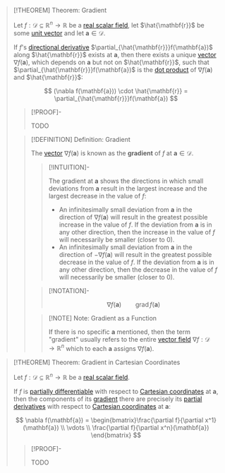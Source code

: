 
>[!THEOREM] Theorem: Gradient
>
>Let $f: \mathcal{D} \subseteq \mathbb{R}^n \to \mathbb{R}$ be a [real scalar field](../Real%20Scalar%20Field.md), let $\hat{\mathbf{r}}$ be some [unit vector](../../../../../Algebra/Linear%20Algebra/Vector%20Spaces/Normed%20Vector%20Spaces/Unit%20Vector.md) and let $\mathbf{a} \in \mathcal{D}$.
>
>If $f$'s [directional derivative](Directional%20Derivatives%20of%20Real%20Scalar%20Fields.md) $\partial_{\hat{\mathbf{r}}}f(\mathbf{a})$ along $\hat{\mathbf{r}}$ exists at $\mathbf{a}$, then there exists a unique [vector](../../../../../Algebra/Linear%20Algebra/Matrices/Row%20and%20Column%20Vectors/Real%20Vectors/Real%20Vector.md) $\nabla f(\mathbf{a})$, which depends on $\mathbf{a}$ but not on $\hat{\mathbf{r}}$, such that $\partial_{\hat{\mathbf{r}}}f(\mathbf{a})$ is the [dot product](../../../../../Algebra/Linear%20Algebra/Matrices/Row%20and%20Column%20Vectors/Real%20Vectors/Real%20Dot%20Product.md) of $\nabla f(\mathbf{a})$ and $\hat{\mathbf{r}}$:
>
>$$
>(\nabla f(\mathbf{a})) \cdot \hat{\mathbf{r}} = \partial_{\hat{\mathbf{r}}}f(\mathbf{a})
>$$
>
>>[!PROOF]-
>>
>>TODO
>>
>
>>[!DEFINITION] Definition: Gradient
>>
>>The [vector](../../../../../Algebra/Linear%20Algebra/Matrices/Row%20and%20Column%20Vectors/Real%20Vectors/Real%20Vector.md) $\nabla f(\mathbf{a})$ is known as the **gradient** of $f$ at $\mathbf{a} \in \mathcal{D}$.
>>
>>>[!INTUITION]-
>>>
>>>The gradient at $\mathbf{a}$ shows the directions in which small deviations from $\mathbf{a}$ result in the largest increase and the largest decrease in the value of $f$:
>>>- An infinitesimally small deviation from $\mathbf{a}$ in the direction of $\nabla f(\mathbf{a})$ will result in the greatest possible increase in the value of $f$. If the deviation from $\mathbf{a}$ is in any other direction, then the increase in the value of $f$ will necessarily be smaller (closer to 0).
>>>- An infinitesimally small deviation from $\mathbf{a}$ in the direction of $- \nabla f(\mathbf{a})$ will result in the greatest possible decrease in the value of $f$. If the deviation from $\mathbf{a}$ is in any other direction, then the decrease in the value of $f$ will necessarily be smaller (closer to 0).
>>>
>>
>>>[!NOTATION]-
>>>
>>>$$
>>>\nabla f(\mathbf{a}) \qquad \operatorname{grad} f(\mathbf{a})
>>>$$
>>>
>>
>>>[!NOTE] Note: Gradient as a Function
>>>
>>>If there is no specific $\mathbf{a}$ mentioned, then the term "gradient" usually refers to the entire [vector field](../../Vector%20Fields/Real%20Vector%20Field.md) $\nabla f: \mathcal{D} \to \mathbb{R}^n$ which to each $\mathbf{a}$ assigns $\nabla f(\mathbf{a})$.
>>>
>>
>

>[!THEOREM] Theorem: Gradient in Cartesian Coordinates
>
>Let $f: \mathcal{D} \subseteq \mathbb{R}^n \to \mathbb{R}$ be a [real scalar field](../Real%20Scalar%20Field.md).
>
>If $f$ is [partially differentiable](Partial%20Differentiability%20of%20Real%20Scalar%20Fields.md) with respect to [Cartesian coordinates](../../../../../Geometry/Euclidean%20Geometry/Euclidean%20Space/Coordinate%20Systems%20of%20Euclidean%20Space/Cartesian%20Coordinate%20System.md) at $\mathbf{a}$, then the components of its [gradient](Gradient.md) there are precisely its [partial derivatives](Partial%20Derivatives%20of%20Real%20Scalar%20Fields.md) with respect to [Cartesian coordinates](../../../../../Geometry/Euclidean%20Geometry/Euclidean%20Space/Coordinate%20Systems%20of%20Euclidean%20Space/Cartesian%20Coordinate%20System.md) at $\mathbf{a}$:
>
>$$
>\nabla f(\mathbf{a}) = \begin{bmatrix}\frac{\partial f}{\partial x^1} (\mathbf{a}) \\ \vdots \\ \frac{\partial f}{\partial x^n}(\mathbf{a}) \end{bmatrix}
>$$
>
>>[!PROOF]-
>>
>>TODO
>>
>